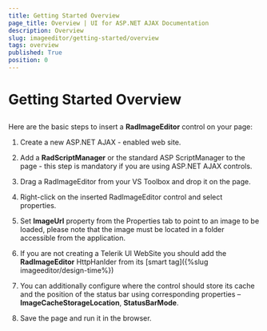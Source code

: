 ```yaml
---
title: Getting Started Overview
page_title: Overview | UI for ASP.NET AJAX Documentation
description: Overview
slug: imageeditor/getting-started/overview
tags: overview
published: True
position: 0
---
```


# Getting Started Overview



## 

Here are the basic steps to insert a __RadImageEditor__ control on your page:

1. Create a new ASP.NET AJAX - enabled web site.

1. Add a __RadScriptManager__ or the standard ASP ScriptManager to the page - this step is mandatory if you are using ASP.NET AJAX controls.

1. Drag a RadImageEditor from your VS Toolbox and drop it on the page.

1. Right-click on the inserted RadImageEditor control and select properties.

1. Set __ImageUrl__ property from the Properties tab to point to an image to be loaded, please note that the image must be located in a folder accessible from the application.

1. If you are not creating a Telerik UI WebSite you should add the __RadImageEditor__ HttpHanlder from its [smart tag]({%slug imageeditor/design-time%})

1. You can additionally configure where the control should store its cache and the position of the status bar using corresponding properties – __ImageCacheStorageLocation__, __StatusBarMode__.

1. Save the page and run it in the browser.
